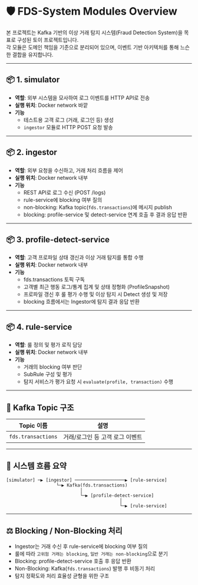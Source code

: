 # 🛡 FDS-System Modules Overview

본 프로젝트는 Kafka 기반의 이상 거래 탐지 시스템(Fraud Detection System)을 목표로 구성된 토이 프로젝트입니다.  
각 모듈은 도메인 책임을 기준으로 분리되어 있으며, 이벤트 기반 아키텍처를 통해 느슨한 결합을 유지합니다.

---

## 📦 1. simulator

- **역할**: 외부 시스템을 모사하여 로그 이벤트를 HTTP API로 전송
- **실행 위치**: Docker network 바깥
- **기능**
    - 테스트용 고객 로그 (거래, 로그인 등) 생성
    - `ingestor` 모듈로 HTTP POST 요청 발송

---

## 📦 2. ingestor

- **역할**: 외부 요청을 수신하고, 거래 처리 흐름을 제어
- **실행 위치**: Docker network 내부
- **기능**
  - REST API로 로그 수신 (POST /logs)
  - rule-service에 blocking 여부 질의
  - non-blocking: Kafka topic(`fds.transactions`)에 메시지 publish
  - blocking: profile-service 및 detect-service 연계 호출 후 결과 응답 반환

---

## 📦 3. profile-detect-service

- **역할**: 고객 프로파일 상태 갱신과 이상 거래 탐지를 통합 수행
- **실행 위치**: Docker network 내부
- **기능**
  - fds.transactions 토픽 구독 
  - 고객별 최근 행동 로그/통계 집계 및 상태 정형화 (ProfileSnapshot)
  - 프로파일 갱신 후 룰 평가 수행 및 이상 탐지 시 Detect 생성 및 저장 
  - blocking 흐름에서는 Ingestor에 탐지 결과 응답 반환

---

## 📦 4. rule-service

- **역할**: 룰 정의 및 평가 로직 담당
- **실행 위치**: Docker network 내부
- **기능**
  - 거래의 blocking 여부 판단
  - SubRule 구성 및 평가
  - 탐지 서비스가 평가 요청 시 `evaluate(profile, transaction)` 수행

---

## 🔗 Kafka Topic 구조

| Topic 이름               | 설명                 |
|------------------------|--------------------|
| `fds.transactions`     | 거래/로그인 등 고객 로그 이벤트 |
---

## 🧭 시스템 흐름 요약

```plaintext
[simulator] ─▶ [ingestor] ───────────────────▶ [rule-service]
                   └─▶ Kafka(fds.transactions)
                            │
                            └─▶ [profile-detect-service] 
                                           │
                                           └─▶ [rule-service]
```

---

## ⚖ Blocking / Non-Blocking 처리
- Ingestor는 거래 수신 후 rule-service에 blocking 여부 질의
- 룰에 따라 `고위험 거래는 blocking`, `일반 거래는 non-blocking`으로 분기
- Blocking: profile-detect-service 호출 후 응답 반환
- Non-Blocking: Kafka(`fds.transactions`) 발행 후 비동기 처리
- 탐지 정확도와 처리 효율성 균형을 위한 구조